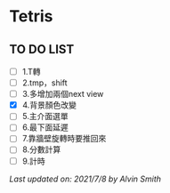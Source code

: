 # Tetris

## TO DO LIST
- [ ] 1.T轉
- [ ] 2.tmp，shift
- [ ] 3.多增加兩個next view
- [x] 4.背景顏色改變
- [ ] 5.主介面選單
- [ ] 6.最下面延遲
- [ ] 7.靠牆壁旋轉時要推回來
- [ ] 8.分數計算
- [ ] 9.計時

*Last updated on: 2021/7/8 by Alvin Smith*
